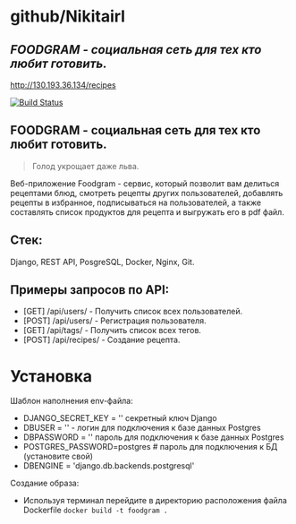 # github/Nikitairl
## _FOODGRAM - социальная сеть для тех кто любит готовить._

http://130.193.36.134/recipes


[![Build Status](https://travis-ci.org/joemccann/dillinger.svg?branch=master)](https://travis-ci.org/joemccann/dillinger)

## FOODGRAM - социальная сеть для тех кто любит готовить.

> Голод укрощает даже льва.

Веб-приложение Foodgram - сервис, который позволит вам делиться рецептами блюд, смотреть рецепты других пользователей, добавлять рецепты в избранное, подписываться на пользователей, а также составлять список продуктов для рецепта и выгружать его в pdf файл.

## Стек:

Django, REST API, PosgreSQL, Docker, Nginx, Git.

## Примеры запросов по API:

- [GET]  /api/users/ - Получить список всех пользователей.
- [POST] /api/users/ - Регистрация пользователя.
- [GET]  /api/tags/ - Получить список всех тегов.
- [POST] /api/recipes/ - Создание рецепта.

# Установка 
Шаблон наполнения env-файла:

- DJANGO_SECRET_KEY = '' секретный ключ Django
- DBUSER = '' - логин для подключения к базе данных Postgres
- DBPASSWORD = '' пароль для подключения к базе данных Postgres
- POSTGRES_PASSWORD=postgres # пароль для подключения к БД (установите свой) 
- DBENGINE = 'django.db.backends.postgresql'

Создание образа:
- Используя терминал перейдите в директорию расположения файла Dockerfile
```docker build -t foodgram .```
